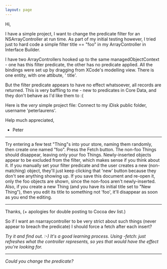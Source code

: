 ```yaml
---
layout: page
---
```




Hi,

I have a simple project, I want to change the predicate filter for an NSArrayController at run time. As part of my initial testing however, I tried just to hard code a simple filter     title == "foo" in my ArrayController in Interface Builder.

I have two ArrayControllers hooked up to the same managedObjectContext - one has this filter predicate, the other has no predicate applied. All the bindings were set up by dragging from XCode's modelling view. There is one entity, with one attibute, '    title'.

But the filter predicate appears to have no effect whatsoever, all records are returned. This is very baffling to me - new to predicates in Core Data, and they don't behave as I'd like them to :(

Here is the *very* simple project file: Connect to my iDisk public folder, username 'peterlaurens'.

Help much appreciated,

- Peter

----

Try entering a few test "Thing"s into your store, naming them randomly, then create one named "foo". Press the Fetch button. The non-foo Things should disappear, leaving only your foo Things. Newly-inserted objects appear to be excluded from the filter, which makes sense if you think about it. If you manually set your filter predicate and the user creates a new (non-matching) object, they'll just keep clicking that 'new' button because they don't see anything showing up. If you save this document and re-open it, only the foo objects are shown, since the non-foos aren't newly-inserted. Also, if you create a new Thing (and you have its initial title set to "New Thing"), then you edit its title to something not 'foo', it'll disappear as soon as you end the editing.

----

Thanks, (+ apologies for double posting to Cocoa dev list.)

So if I want an nsarraycontroller to be very strict about such things (never appear to breach the predicate) I should force a fetch after each insert?

*Try it and find out. :-) It's a good learning process. Using -fetch: just refreshes what the controller represents, so yes that would have the effect you're looking for.*

----

*Could you change the predicate?*

